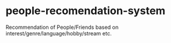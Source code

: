 # people-recomendation-system
Recommendation of People/Friends  based on interest/genre/language/hobby/stream etc.  

